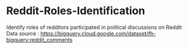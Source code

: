 # Reddit-Roles-Identification
Identify roles of redditors participated in political discussions on Reddit    
Data source : https://bigquery.cloud.google.com/dataset/fh-bigquery:reddit_comments
